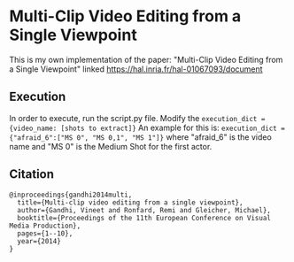 # Multi-Clip Video Editing from a Single Viewpoint

This is my own implementation of the paper: "Multi-Clip Video Editing from a Single Viewpoint" linked https://hal.inria.fr/hal-01067093/document

## Execution

In order to execute, run the script.py file. Modify the ```execution_dict = {video_name: [shots to extract]}```
An example for this is: ```execution_dict = {"afraid_6":["MS 0", "MS 0,1", "MS 1"]}``` where "afraid_6" is the video name and "MS 0" is the Medium Shot for the first actor.

## Citation
```
@inproceedings{gandhi2014multi,
  title={Multi-clip video editing from a single viewpoint},
  author={Gandhi, Vineet and Ronfard, Remi and Gleicher, Michael},
  booktitle={Proceedings of the 11th European Conference on Visual Media Production},
  pages={1--10},
  year={2014}
}
```
